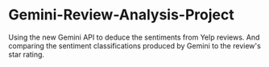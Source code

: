 # Gemini-Review-Analysis-Project
Using the new Gemini API to deduce the sentiments from Yelp reviews. And comparing the sentiment classifications produced by Gemini to the review's star rating.
